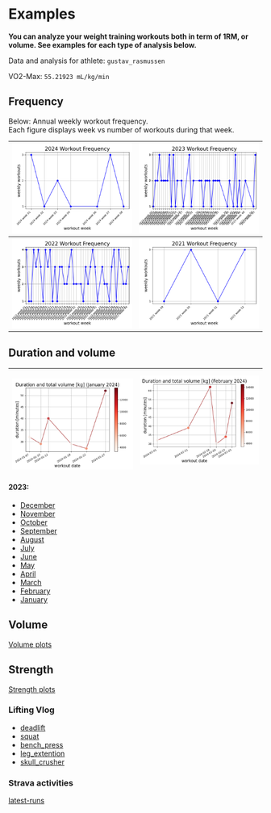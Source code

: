 # Examples

<b>You can analyze your weight training workouts both in term of 1RM, or volume.
See examples for each type of analysis below.</b><br>

Data and analysis for athlete: `gustav_rasmussen`<br>

VO2-Max: `55.21923 mL/kg/min`<br>

## Frequency

Below: Annual weekly workout frequency.<br>
Each figure displays week vs number of workouts during that week.

| ![2024_workout_frequency](../../img/2024_workout_frequency.png) | ![2023_workout_frequency](../../img/2023_workout_frequency.png) |
| :----------: | :------: |
| ![2022_workout_frequency](../../img/2022_workout_frequency.png) | ![2021_workout_frequency](../../img/2021_workout_frequency.png) |

## Duration and volume
<!-- <p style="text-align: center;">Workout duration and volume</p> -->

| ![January_2024](../../img/workout_duration_January_2024.png) | ![February_2024](../../img/workout_duration_February_2024.png) |
| :----------: | :------: |

#### 2023:

- <a style="text-align: center;">[December](../../img/workout_duration_December_2023.png)<br>
- <a style="text-align: center;">[November](../../img/workout_duration_November_2023.png)<br>
- <a style="text-align: center;">[October](../../img/workout_duration_October_2023.png)<br>
- <a style="text-align: center;">[September](../../img/workout_duration_September_2023.png)<br>
- <a style="text-align: center;">[August](../../img/workout_duration_August_2023.png)<br>
- <a style="text-align: center;">[July](../../img/workout_duration_July_2023.png)<br>
- <a style="text-align: center;">[June](../../img/workout_duration_June_2023.png)<br>
- <a style="text-align: center;">[May](../../img/workout_duration_May_2023.png)<br>
- <a style="text-align: center;">[April](../../img/workout_duration_April_2023.png)<br>
- <a style="text-align: center;">[March](../../img/workout_duration_March_2023.png)<br>
- <a style="text-align: center;">[February](../../img/workout_duration_February_2023.png)<br>
- <a style="text-align: center;">[January](../../img/workout_duration_January_2023.png)<br>

## Volume

<!-- <p style="text-align: center;">Workout volume</p> -->

[Volume plots](VOLUME.md)

## Strength

<!-- <p style="text-align: center;">Strength estimation</p> -->

[Strength plots](STRENGTH.md)

### Lifting Vlog

- [deadlift](https://www.youtube.com/watch?v=HPr3-QgyXjM&ab_channel=GustavCollinRasmussen)
- [squat](https://www.youtube.com/watch?v=ig90_zeug54&ab_channel=GustavCollinRasmussen)
- [bench_press](https://www.youtube.com/watch?v=wT9kr8FA5tw&ab_channel=GustavCollinRasmussen)
- [leg_extention](https://www.youtube.com/watch?v=49hEuDi79AI&ab_channel=GustavCollinRasmussen)
- [skull_crusher](https://www.youtube.com/watch?v=85UbTjWuQig&ab_channel=GustavCollinRasmussen)

### Strava activities

[latest-runs](https://www.strava.com/athletes/77134512/latest-rides/0d0147f3e94a11a3d7f73b41ce73e1cfc0d9f557)
